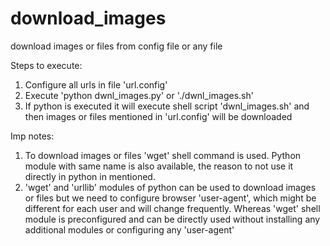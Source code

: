 # download_images
download images or files from config file or any file

Steps to execute:
  1. Configure all urls in file 'url.config'
  2. Execute 'python dwnl_images.py' or './dwnl_images.sh'
  3. If python is executed it will execute shell script 'dwnl_images.sh' and then images or files mentioned in 'url.config' will be downloaded
  
Imp notes:
  1. To download images or files 'wget' shell command is used. Python module with same name is also available, the reason to not use it directly in python in mentioned.
  2. 'wget' and 'urllib' modules of python can be used to download images or files but we need to configure browser 'user-agent', which might be different for each user and will change frequently. Whereas 'wget' shell module is preconfigured and can be directly used without installing any additional modules or configuring any 'user-agent'
